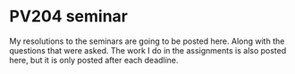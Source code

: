# PV204 seminar  
My resolutions to the seminars are going to be posted here. Along with the questions
that were asked. The work I do in the assignments is also posted here, but 
it is only posted after each deadline.  
